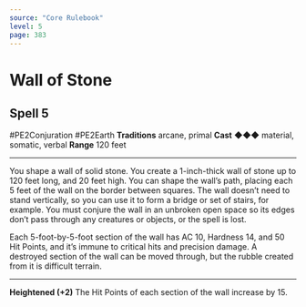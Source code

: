 ```yaml
---
source: "Core Rulebook"
level: 5
page: 383
---
```


# Wall of Stone
## Spell 5
#PE2Conjuration #PE2Earth 
**Traditions** arcane, primal
**Cast** ◆◆◆ material, somatic, verbal
**Range** 120 feet

-----
You shape a wall of solid stone. You create a 1-inch-thick wall of stone up to 120 feet long, and 20 feet high. You can shape the wall’s path, placing each 5 feet of the wall on the border between squares. The wall doesn’t need to stand vertically, so you can use it to form a bridge or set of stairs, for example. You must conjure the wall in an unbroken open space so its edges don’t pass through any creatures or objects, or the spell is lost.

Each 5-foot-by-5-foot section of the wall has AC 10, Hardness 14, and 50 Hit Points, and it’s immune to critical hits and precision damage. A destroyed section of the wall can be moved through, but the rubble created from it is difficult terrain.

---
**Heightened (+2)** The Hit Points of each section of the wall increase by 15.